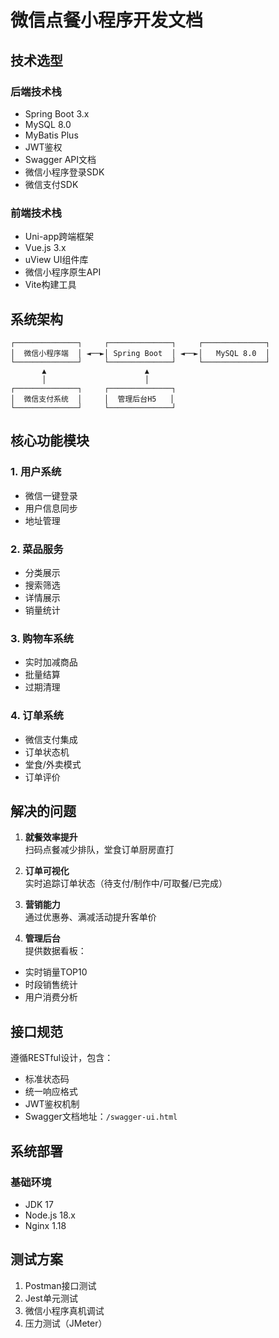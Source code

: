 # 微信点餐小程序开发文档

## 技术选型
### 后端技术栈
- Spring Boot 3.x
- MySQL 8.0
- MyBatis Plus
- JWT鉴权
- Swagger API文档
- 微信小程序登录SDK
- 微信支付SDK

### 前端技术栈
- Uni-app跨端框架
- Vue.js 3.x
- uView UI组件库
- 微信小程序原生API
- Vite构建工具

## 系统架构
```
┌──────────────┐     ┌──────────────┐     ┌──────────────┐
│  微信小程序端  │ ◄──►│ Spring Boot  │ ◄──►│   MySQL 8.0  │
└──────────────┘     └──────────────┘     └──────────────┘
       ▲                      ▲
       │                      │
┌──────────────┐     ┌──────────────┐
│  微信支付系统  │     │  管理后台H5   │
└──────────────┘     └──────────────┘
```

## 核心功能模块
### 1. 用户系统
- 微信一键登录
- 用户信息同步
- 地址管理

### 2. 菜品服务
- 分类展示
- 搜索筛选
- 详情展示
- 销量统计

### 3. 购物车系统
- 实时加减商品
- 批量结算
- 过期清理

### 4. 订单系统
- 微信支付集成
- 订单状态机
- 堂食/外卖模式
- 订单评价

## 解决的问题
1. **就餐效率提升**  
扫码点餐减少排队，堂食订单厨房直打

2. **订单可视化**  
实时追踪订单状态（待支付/制作中/可取餐/已完成）

3. **营销能力**  
通过优惠券、满减活动提升客单价

4. **管理后台**  
提供数据看板：
- 实时销量TOP10
- 时段销售统计
- 用户消费分析

## 接口规范
遵循RESTful设计，包含：
- 标准状态码
- 统一响应格式
- JWT鉴权机制
- Swagger文档地址：`/swagger-ui.html`

## 系统部署
### 基础环境
- JDK 17
- Node.js 18.x
- Nginx 1.18



## 测试方案
1. Postman接口测试
2. Jest单元测试
3. 微信小程序真机调试
4. 压力测试（JMeter）
